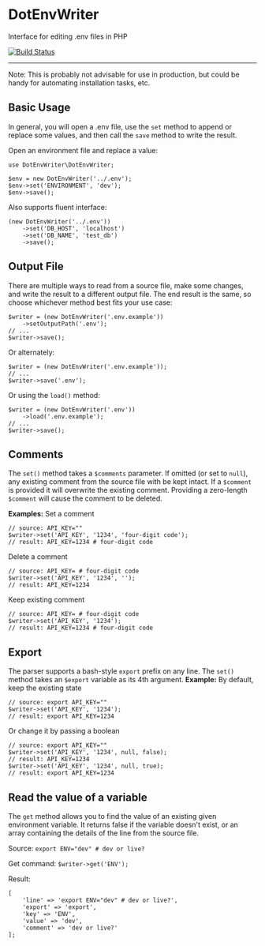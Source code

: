 DotEnvWriter
============
Interface for editing .env files in PHP

[![Build Status](https://travis-ci.org/oohology/dotenvwriter.svg?branch=master)](https://travis-ci.org/oohology/dotenvwriter)

----------

Note: This is probably not advisable for use in production, but could be handy for automating installation tasks, etc.

Basic Usage
-----
In general, you will open a .env file, use the `set` method to append or replace some
values, and then call the `save` method to write the result.

Open an environment file and replace a value:
```
use DotEnvWriter\DotEnvWriter;

$env = new DotEnvWriter('../.env');
$env->set('ENVIRONMENT', 'dev');
$env->save();
```

Also supports fluent interface:
```
(new DotEnvWriter('../.env'))
    ->set('DB_HOST', 'localhost')
    ->set('DB_NAME', 'test_db')
    ->save();
```

Output File
---------------
There are multiple ways to read from a source file, make some changes, and write the result to a different output file.  The end result is the same, so choose whichever method best fits your use case:
```
$writer = (new DotEnvWriter('.env.example'))
	->setOutputPath('.env');
// ...
$writer->save();
```
Or alternately:
```
$writer = (new DotEnvWriter('.env.example'));
// ...
$writer->save('.env');
```
Or using the `load()` method:
```
$writer = (new DotEnvWriter('.env'))
	->load('.env.example');
// ...
$writer->save();
```

Comments
-------------
The `set()` method takes a `$comments` parameter. If omitted (or set to `null`),  any existing comment from the source file with be kept intact. If a `$comment` is provided it will overwrite the existing comment. Providing a zero-length 	`$comment` will cause the comment to be deleted.

**Examples:**
Set a comment
```
// source: API_KEY=""
$writer->set('API_KEY', '1234', 'four-digit code');
// result: API_KEY=1234 # four-digit code
```
Delete a comment
```
// source: API_KEY= # four-digit code
$writer->set('API_KEY', '1234', '');
// result: API_KEY=1234
```
Keep existing comment
```
// source: API_KEY= # four-digit code
$writer->set('API_KEY', '1234');
// result: API_KEY=1234 # four-digit code
```

Export
---------
The parser supports a bash-style `export` prefix on any line. The `set()` method
takes an `$export` variable as its 4th argument.
**Example:**
By default, keep the existing state
```
// source: export API_KEY=""
$writer->set('API_KEY', '1234');
// result: export API_KEY=1234
```
Or change it by passing a boolean
```
// source: export API_KEY=""
$writer->set('API_KEY', '1234', null, false);
// result: API_KEY=1234
$writer->set('API_KEY', '1234', null, true);
// result: export API_KEY=1234
```

Read the value of a variable
--------------------
The `get` method allows you to find the value of an existing given environment
variable. It returns false if the variable doesn't exist, or an array containing
the details of the line from the source file.

Source:
`export ENV="dev" # dev or live?`

Get command:
`$writer->get('ENV');`

Result:
```
[
    'line' => 'export ENV="dev" # dev or live?',
    'export' => 'export',
    'key' => 'ENV',
    'value' => 'dev',
    'comment' => 'dev or live?'
];
```
